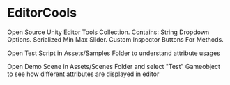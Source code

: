 # EditorCools

Open Source Unity Editor Tools Collection.
Contains: String Dropdown Options. Serialized Min Max Slider. Custom Inspector Buttons For Methods.

Open Test Script in Assets/Samples Folder to understand attribute usages

Open Demo Scene in Assets/Scenes Folder and select "Test" Gameobject to see how different attributes are displayed in editor

